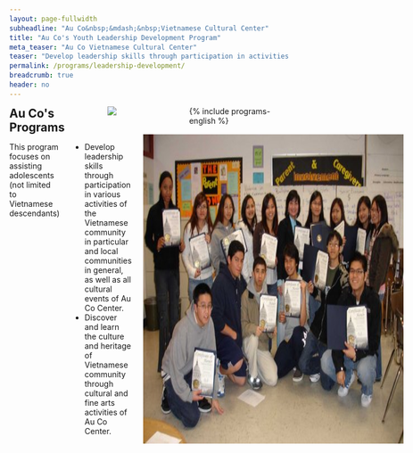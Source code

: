 ```yaml
---
layout: page-fullwidth
subheadline: "Au Co&nbsp;&mdash;&nbsp;Vietnamese Cultural Center"
title: "Au Co's Youth Leadership Development Program"
meta_teaser: "Au Co Vietnamese Cultural Center"
teaser: "Develop leadership skills through participation in activities in communities."
permalink: /programs/leadership-development/
breadcrumb: true
header: no
---
```

<!--more-->
<div class="row">
<div class="medium-4 medium-push-8 columns">
<h2 style="margin: 0px">Au Co's Programs</h2>
<img width="150" src="{{ site.urlimg }}auco-logo.png">
{% include programs-english %}
</div><!-- /.medium-4.columns -->
<div class="medium-8 medium-pull-4 columns" markdown="1">

This program focuses on assisting adolescents (not limited to Vietnamese descendants)

- Develop leadership skills through participation in various activities of the Vietnamese community in particular and local communities in general, as well as all cultural events of Au Co Center.
- Discover and learn the culture and heritage of Vietnamese community through cultural and fine arts activities of Au Co Center.

<img width="100%" height="auto" align="center" alt="" src="/images/au-co-leadership-01.jpg">
<p>&nbsp;</p>
<img width="100%" height="auto" align="center" alt="" src="/images/au-co-leadership-02.jpg">

For more information about Youth Team activities, please visit homepage at <a href="http://aucoproductions.weebly.com/index.html">AuCo Productions</a>, or <a href="http://www.facebook.com/aucoproductions">Facebook AuCo Pro</a>

</div><!-- /.row -->
